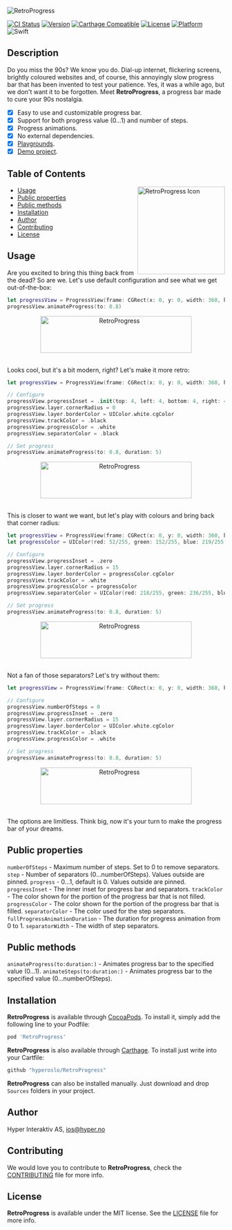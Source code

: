 ![RetroProgress](https://github.com/hyperoslo/RetroProgress/blob/master/Images/cover.png)

[![CI Status](https://img.shields.io/circleci/project/github/hyperoslo/RetroProgress.svg)](https://circleci.com/gh/hyperoslo/RetroProgress)
[![Version](https://img.shields.io/cocoapods/v/RetroProgress.svg?style=flat)](http://cocoadocs.org/docsets/RetroProgress)
[![Carthage Compatible](https://img.shields.io/badge/Carthage-compatible-4BC51D.svg?style=flat)](https://github.com/Carthage/Carthage)
[![License](https://img.shields.io/cocoapods/l/RetroProgress.svg?style=flat)](http://cocoadocs.org/docsets/RetroProgress)
[![Platform](https://img.shields.io/cocoapods/p/RetroProgress.svg?style=flat)](http://cocoadocs.org/docsets/RetroProgress)
![Swift](https://img.shields.io/badge/%20in-swift%204.0-orange.svg)

## Description

Do you miss the 90s? We know you do. Dial-up internet, flickering screens,
brightly coloured websites and, of course, this annoyingly slow progress bar
that has been invented to test your patience. Yes, it was a while ago, but we
don't want it to be forgotten. Meet **RetroProgress**, a progress bar made to
cure your 90s nostalgia.

- [x] Easy to use and customizable progress bar.
- [x] Support for both progress value (0...1) and number of steps.
- [x] Progress animations.
- [x] No external dependencies.
- [x] [Playgrounds](https://github.com/hyperoslo/RetroProgress/tree/master/Playgrounds).
- [x] [Demo project](https://github.com/hyperoslo/RetroProgress/tree/master/Example/RetroProgressExample).

## Table of Contents

<img src="https://github.com/hyperoslo/RetroProgress/blob/master/Images/icon.png" width="202" height="203" alt="RetroProgress Icon" align="right" />

* [Usage](#usage)
* [Public properties](#public-properties)
* [Public methods](#public-methods)
* [Installation](#installation)
* [Author](#author)
* [Contributing](#contributing)
* [License](#license)

## Usage

Are you excited to bring this thing back from the dead? So are we. Let's use
default configuration and see what we get out-of-the-box:

```swift
let progressView = ProgressView(frame: CGRect(x: 0, y: 0, width: 360, height: 30))
progressView.animateProgress(to: 0.8)
```

<div align="center">
<img src="https://github.com/hyperoslo/RetroProgress/blob/master/Images/example1.png" alt="RetroProgress" width="350" height="85" />
</div><br/>

Looks cool, but it's a bit modern, right? Let's make it more retro:

```swift
let progressView = ProgressView(frame: CGRect(x: 0, y: 0, width: 360, height: 30))

// Configure
progressView.progressInset = .init(top: 4, left: 4, bottom: 4, right: 4)
progressView.layer.cornerRadius = 0
progressView.layer.borderColor = UIColor.white.cgColor
progressView.trackColor = .black
progressView.progressColor = .white
progressView.separatorColor = .black

// Set progress
progressView.animateProgress(to: 0.8, duration: 5)
```

<div align="center">
<img src="https://github.com/hyperoslo/RetroProgress/blob/master/Images/example2.png" alt="RetroProgress" width="350" height="85" />
</div><br/>

This is closer to want we want, but let's play with colours and bring back
that corner radius:

```swift
let progressView = ProgressView(frame: CGRect(x: 0, y: 0, width: 360, height: 30))
let progressColor = UIColor(red: 52/255, green: 152/255, blue: 219/255, alpha: 1)

// Configure
progressView.progressInset = .zero
progressView.layer.cornerRadius = 15
progressView.layer.borderColor = progressColor.cgColor
progressView.trackColor = .white
progressView.progressColor = progressColor
progressView.separatorColor = UIColor(red: 218/255, green: 236/255, blue: 255/255, alpha: 1)

// Set progress
progressView.animateProgress(to: 0.8, duration: 5)
```

<div align="center">
<img src="https://github.com/hyperoslo/RetroProgress/blob/master/Images/example2.png" alt="RetroProgress" width="350" height="85" />
</div><br/>

Not a fan of those separators? Let's try without them:

```swift
let progressView = ProgressView(frame: CGRect(x: 0, y: 0, width: 360, height: 30))

// Configure
progressView.numberOfSteps = 0
progressView.progressInset = .zero
progressView.layer.cornerRadius = 15
progressView.layer.borderColor = UIColor.white.cgColor
progressView.trackColor = .black
progressView.progressColor = .white

// Set progress
progressView.animateProgress(to: 0.8, duration: 5)
```

<div align="center">
<img src="https://github.com/hyperoslo/RetroProgress/blob/master/Images/example3.png" alt="RetroProgress" width="350" height="85" />
</div><br/>

The options are limitless. Think big, now it's your turn to make the progress
bar of your dreams.

## Public properties

`numberOfSteps` - Maximum number of steps. Set to 0 to remove separators.
`step` - Number of separators (0...numberOfSteps). Values outside are pinned.
`progress` - 0...1, default is 0. Values outside are pinned.
`progressInset` - The inner inset for progress bar and separators.
`trackColor` - The color shown for the portion of the progress bar that is not filled.
`progressColor` - The color shown for the portion of the progress bar that is filled.
`separatorColor` - The color used for the step separators.
`fullProgressAnimationDuration` - The duration for progress animation from 0 to 1.
`separatorWidth` - The width of step separators.

## Public methods

`animateProgress(to:duration:)` - Animates progress bar to the specified value (0...1).
`animateSteps(to:duration:)` - Animates progress bar to the specified value (0...numberOfSteps).


## Installation

**RetroProgress** is available through [CocoaPods](http://cocoapods.org). To install
it, simply add the following line to your Podfile:

```ruby
pod 'RetroProgress'
```

**RetroProgress** is also available through [Carthage](https://github.com/Carthage/Carthage).
To install just write into your Cartfile:

```ruby
github "hyperoslo/RetroProgress"
```

**RetroProgress** can also be installed manually. Just download and drop `Sources` folders in your project.

## Author

Hyper Interaktiv AS, ios@hyper.no

## Contributing

We would love you to contribute to **RetroProgress**, check the [CONTRIBUTING](https://github.com/hyperoslo/RetroProgress/blob/master/CONTRIBUTING.md) file for more info.

## License

**RetroProgress** is available under the MIT license. See the [LICENSE](https://github.com/hyperoslo/RetroProgress/blob/master/LICENSE.md) file for more info.
